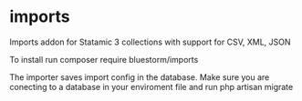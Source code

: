 # imports
Imports addon for Statamic 3 collections with support for CSV, XML, JSON

To install run composer require bluestorm/imports

The importer saves import config in the database. Make sure you are conecting to a database in your enviroment file and run php artisan migrate